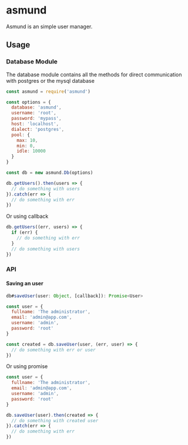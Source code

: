 # asmund
Asmund is an simple user manager.

## Usage

### Database Module
The database module contains all the methods for direct communication with postgres or the mysql database

```js
const asmund = require('asmund')

const options = {
  database: 'asmund',
  username: 'root',
  password: 'mypass',
  host: 'localhost',
  dialect: 'postgres',
  pool: {
    max: 10,
    min: 0,
    idle: 10000
  }
}

const db = new asmund.Db(options)

db.getUsers().then(users => {
  // do something with users
}).catch(err => {
  // do something with err
})
```

Or using callback

```js
db.getUsers((err, users) => {
  if (err) {
    // do something with err
  }
  // do something with users
})
```

### API

#### Saving an user

```js
db#saveUser(user: Object, [callback]): Promise<User>
```

```js
const user = {
  fullname: 'The administrator',
  email: 'admin@app.com',
  username: 'admin',
  password: 'root'
}

const created = db.saveUser(user, (err, user) => {
  // do something with err or user 
})
```

Or using promise

```js
const user = {
  fullname: 'The administrator',
  email: 'admin@app.com',
  username: 'admin',
  password: 'root'
}

db.saveUser(user).then(created => {
  // do something with created user 
}).catch(err => {
  // do something with err 
})
```